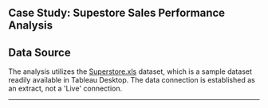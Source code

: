 <h2>Case Study: Supestore Sales Performance Analysis</h2>

<h2> Data Source</h2>

The analysis utilizes the [Superstore.xls](https://github.com/LashawnFofung/Superstore-Sales-Performance-Dashboard/blob/main/Case%20Study/Data/sample_superstore.xls) dataset, which is a sample dataset readily available in Tableau Desktop. The data connection is established as an extract, not a 'Live' connection.

---
